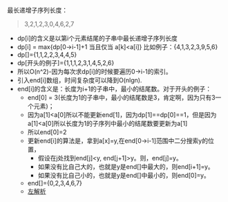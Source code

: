 最长递增子序列长度：
> 3,2,1,2,3,0,4,6,2,7
> 
- dp[i]的含义是以第i个元素结尾的子串中最长递增子序列长度
- dp[i] = max{dp[0->i-1]+1 当且仅当 a[k]<a[i]} 比如例子：{4,1,3,2,3,9,5,6}
- dp[]={1,1,2,2,3,4,4,5}
- dp[开头的例子]={1,1,1,2,3,1,4,5,2,6}
- 所以O(n^2)-因为每次求dp[i]的时候要遍历0->i-1的索引。
- 引入end[i]数组，时间复杂度可以降到O(nlgn).
- end[i]的含义是：长度为i+1的子串中，最小的结尾数。对于开头的例子：
  - end[0] = 3(长度为1的子串中，最小的结尾数是3，肯定啊，因为只有3一个元素)；
  - 因为a[1]<a[0]所以不能更新end[1]，因为dp[1]==dp[0]==1，但是因为a[1]<a[0]所以长度为1的子序列中最小的结尾数要更新为a[1]
  - 所以end[0]=2
  - 更新end[i]的算法是，拿到a[x]=y,在end[0->i-1]范围中二分搜索y的位置，
    - 假设在j处找到end[j]<y, end[j+1]>y。则，end[j]=y。
    - 如果没有比自己大的，也就是y是end[]中最大的，则end[i+1]=y。
    - 如果没有比自己小的，也就是y是end[]中最小的，则end[0]=y。
  - end[]={0,2,3,4,6,7}
  - [左解析](https://www.mashibing.com/study?courseNo=465&sectionNo=57231&systemId=21)
